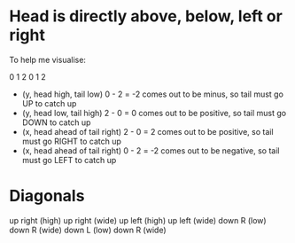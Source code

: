 # Head is directly above, below, left or right

To help me visualise:

0
1
2
 0 1 2

- (y, head high, tail low) 0 - 2 =  -2 comes out to be minus, so tail must go UP to catch up
- (y, head low, tail high) 2 - 0 = 0 comes out to be positive, so tail must go DOWN to catch up
- (x, head ahead of tail right) 2 - 0 =  2 comes out to be positive, so tail must go RIGHT to catch up
- (x, head ahead of tail right) 0 - 2 = -2 comes out to be negative, so tail must go LEFT to catch up

# Diagonals
up right (high)
up right (wide)
up left (high)
up left (wide)
down R (low)
down R (wide)
down L (low)
down R (wide)